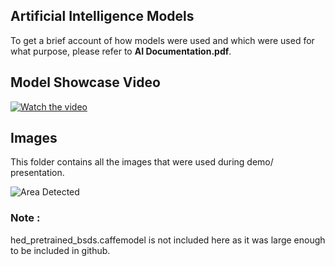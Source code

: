## Artificial Intelligence Models
To get a brief account of how models were used and which were used for what purpose, please refer to **AI Documentation.pdf**.

## Model Showcase Video
[![Watch the video](https://img.youtube.com/vi/w9kYGDOrS7s/res.png)](https://youtu.be/w9kYGDOrS7s)

## Images
This folder contains all the images that were used during demo/ presentation.

![Area Detected](https://github.com/princebansal42/SIH2020/tree/master/AI%20models/images/res.png)

### Note : 
hed_pretrained_bsds.caffemodel is not included here as it was large enough to be included in github.
